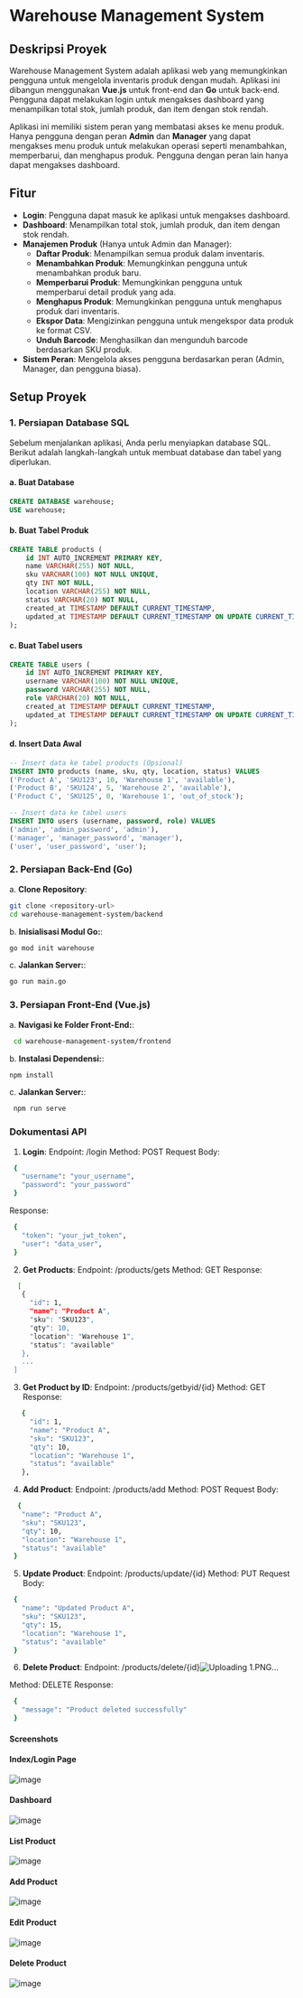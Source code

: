 # Warehouse Management System

## Deskripsi Proyek

Warehouse Management System adalah aplikasi web yang memungkinkan pengguna untuk mengelola inventaris produk dengan mudah. Aplikasi ini dibangun menggunakan **Vue.js** untuk front-end dan **Go** untuk back-end. Pengguna dapat melakukan login untuk mengakses dashboard yang menampilkan total stok, jumlah produk, dan item dengan stok rendah. 

Aplikasi ini memiliki sistem peran yang membatasi akses ke menu produk. Hanya pengguna dengan peran **Admin** dan **Manager** yang dapat mengakses menu produk untuk melakukan operasi seperti menambahkan, memperbarui, dan menghapus produk. Pengguna dengan peran lain hanya dapat mengakses dashboard.

## Fitur

- **Login**: Pengguna dapat masuk ke aplikasi untuk mengakses dashboard.
- **Dashboard**: Menampilkan total stok, jumlah produk, dan item dengan stok rendah.
- **Manajemen Produk** (Hanya untuk Admin dan Manager):
  - **Daftar Produk**: Menampilkan semua produk dalam inventaris.
  - **Menambahkan Produk**: Memungkinkan pengguna untuk menambahkan produk baru.
  - **Memperbarui Produk**: Memungkinkan pengguna untuk memperbarui detail produk yang ada.
  - **Menghapus Produk**: Memungkinkan pengguna untuk menghapus produk dari inventaris.
  - **Ekspor Data**: Mengizinkan pengguna untuk mengekspor data produk ke format CSV.
  - **Unduh Barcode**: Menghasilkan dan mengunduh barcode berdasarkan SKU produk.
- **Sistem Peran**: Mengelola akses pengguna berdasarkan peran (Admin, Manager, dan pengguna biasa).

## Setup Proyek

### 1. Persiapan Database SQL

Sebelum menjalankan aplikasi, Anda perlu menyiapkan database SQL. Berikut adalah langkah-langkah untuk membuat database dan tabel yang diperlukan.

#### a. **Buat Database**

```sql
CREATE DATABASE warehouse;
USE warehouse;
```

#### b. **Buat Tabel Produk**

```sql
CREATE TABLE products (
    id INT AUTO_INCREMENT PRIMARY KEY,
    name VARCHAR(255) NOT NULL,
    sku VARCHAR(100) NOT NULL UNIQUE,
    qty INT NOT NULL,
    location VARCHAR(255) NOT NULL,
    status VARCHAR(20) NOT NULL,
    created_at TIMESTAMP DEFAULT CURRENT_TIMESTAMP,
    updated_at TIMESTAMP DEFAULT CURRENT_TIMESTAMP ON UPDATE CURRENT_TIMESTAMP
);
```

#### c. **Buat Tabel users**

```sql
CREATE TABLE users (
    id INT AUTO_INCREMENT PRIMARY KEY,
    username VARCHAR(100) NOT NULL UNIQUE,
    password VARCHAR(255) NOT NULL,
    role VARCHAR(20) NOT NULL,
    created_at TIMESTAMP DEFAULT CURRENT_TIMESTAMP,
    updated_at TIMESTAMP DEFAULT CURRENT_TIMESTAMP ON UPDATE CURRENT_TIMESTAMP
);
```

#### d. **Insert Data Awal**

```sql
-- Insert data ke tabel products (Opsional)
INSERT INTO products (name, sku, qty, location, status) VALUES
('Product A', 'SKU123', 10, 'Warehouse 1', 'available'),
('Product B', 'SKU124', 5, 'Warehouse 2', 'available'),
('Product C', 'SKU125', 0, 'Warehouse 1', 'out_of_stock');

-- Insert data ke tabel users
INSERT INTO users (username, password, role) VALUES
('admin', 'admin_password', 'admin'),
('manager', 'manager_password', 'manager'),
('user', 'user_password', 'user');
```

### 2. Persiapan Back-End (Go)
a. **Clone Repository**:
   ```bash
   git clone <repository-url>
   cd warehouse-management-system/backend
   ```
b. **Inisialisasi Modul Go:**:
   ```bash
   go mod init warehouse
   ```
c. **Jalankan Server:**:
   ```bash
   go run main.go
   ```

### 3. Persiapan Front-End (Vue.js)
a. **Navigasi ke Folder Front-End:**:
   ```bash
    cd warehouse-management-system/frontend
   ```
b. **Instalasi Dependensi:**:
   ```bash
   npm install
   ```
c. **Jalankan Server:**:
   ```bash
    npm run serve
   ```

### Dokumentasi API
1. **Login**:
Endpoint: /login
Method: POST
Request Body:
 ```bash
  {
    "username": "your_username",
    "password": "your_password"
  }
 ```
Response:
 ```bash
  {
    "token": "your_jwt_token",
    "user": "data_user",
  }
 ```

2. **Get Products**:
Endpoint: /products/gets
Method: GET
Response:
 ```bash
   [
    {
      "id": 1,
      "name": "Product A",
      "sku": "SKU123",
      "qty": 10,
      "location": "Warehouse 1",
      "status": "available"
    },
    ...
  ]
 ```

3. **Get Product by ID**:
Endpoint: /products/getbyid/{id}
Method: GET
Response:
 ```bash
    {
      "id": 1,
      "name": "Product A",
      "sku": "SKU123",
      "qty": 10,
      "location": "Warehouse 1",
      "status": "available"
    },
 ```

4. **Add Product**:
Endpoint: /products/add
Method: POST
Request Body:
 ```bash
   {
    "name": "Product A",
    "sku": "SKU123",
    "qty": 10,
    "location": "Warehouse 1",
    "status": "available"
  }
 ```

5. **Update Product**:
Endpoint: /products/update/{id}
Method: PUT
Request Body:
 ```bash
  {
    "name": "Updated Product A",
    "sku": "SKU123",
    "qty": 15,
    "location": "Warehouse 1",
    "status": "available"
  }
 ```

6. **Delete Product**:
Endpoint: /products/delete/{id}![Uploading 1.PNG…]()

Method: DELETE
Response:
 ```bash
  {
    "message": "Product deleted successfully"
  }
 ```

#### **Screenshots**

#### **Index/Login Page**
![image](https://github.com/user-attachments/assets/f4d87ea6-c65c-4922-91f4-d8454267d306)

#### **Dashboard**
![image](https://github.com/user-attachments/assets/d2217a02-a3ad-404a-b5ba-e523e07b496d)

#### **List Product**
![image](https://github.com/user-attachments/assets/91d771ef-e3f3-4da3-b633-7b212799a6a7)

#### **Add Product**
![image](https://github.com/user-attachments/assets/568d390d-e7a1-45cb-94c5-e42f8152a9bc)

#### **Edit Product**
![image](https://github.com/user-attachments/assets/9f008305-ebc7-4fd7-a85b-38f0bba92dfa)

#### **Delete Product**
![image](https://github.com/user-attachments/assets/babe4936-f869-4203-b176-31b4f05b1bda)



